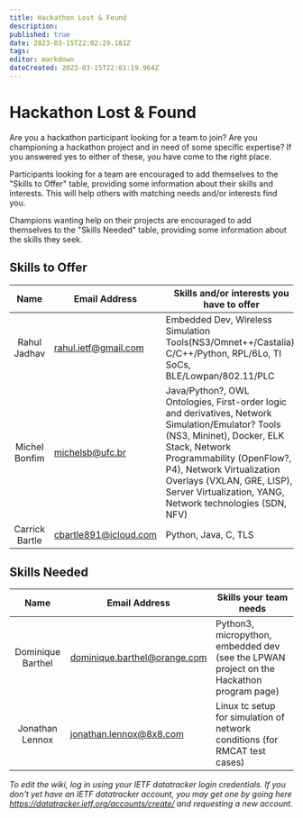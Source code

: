 ```yaml
---
title: Hackathon Lost & Found
description: 
published: true
date: 2023-03-15T22:02:29.181Z
tags: 
editor: markdown
dateCreated: 2023-03-15T22:01:19.964Z
---
```


# Hackathon Lost & Found

Are you a hackathon participant looking for a team to join?
Are you championing a hackathon project and in need of some specific expertise?
If you answered yes to either of these, you have come to the right place.

Participants looking for a team are encouraged to add themselves to the "Skills to Offer" table, providing some information about their skills and interests. This will help others with matching needs and/or interests find you.

Champions wanting help on their projects are encouraged to add themselves to the "Skills Needed" table, providing some information about the skills they seek.

## Skills to Offer 

|       Name       |  Email Address          |  Skills and/or interests you have to offer                                                                                                                                                                                                                                                          |
|:----------------:|-------------------------|-----------------------------------------------------------------------------------------------------------------------------------------------------------------------------------------------------------------------------------------------------------------------------------------------------|
|  Rahul Jadhav    |  rahul.ietf@gmail.com   |  Embedded Dev, Wireless Simulation Tools(NS3/Omnet++/Castalia), C/C++/Python, RPL/6Lo, TI SoCs, BLE/Lowpan/802.11/PLC                                                                                                                                                                               |
|  Michel Bonfim   |  michelsb@ufc.br        |  Java/Python?, OWL Ontologies, First-order logic and derivatives, Network Simulation/Emulator? Tools (NS3, Mininet), Docker, ELK Stack, Network Programmability (OpenFlow?, P4), Network Virtualization Overlays (VXLAN, GRE, LISP), Server Virtualization, YANG, Network technologies (SDN, NFV)   |
|  Carrick Bartle  |  cbartle891@icloud.com  |  Python, Java, C, TLS                                                                                                                                                                                                                                                                               |

## Skills Needed

|       Name        |  Email Address               |  Skills your team needs                                                                   |
|:-----------------:|------------------------------|-------------------------------------------------------------------------------------------|
| Dominique Barthel | dominique.barthel@orange.com | Python3, micropython, embedded dev (see the LPWAN project on the Hackathon program page)  |
| Jonathan Lennox   | jonathan.lennox@8x8.com      | Linux tc setup for simulation of network conditions (for RMCAT test cases)                |

*To edit the wiki, log in using your IETF datatracker login credentials. If you don't yet have an IETF datatracker account, you may get one by going here https://datatracker.ietf.org/accounts/create/ and requesting a new account.*